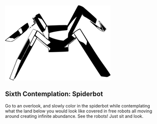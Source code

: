 ![Sixth Contemplation](images/contemplations/contemplation6C.png) 

## Sixth Contemplation: Spiderbot

Go to an overlook, and slowly color in the spiderbot while contemplating what the land below you would look like covered in free robots all moving around creating infinite abundance.  See the robots!  Just sit and look.  